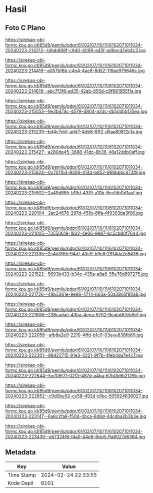 # Hasil

## Foto C Plano

https://sirekap-obj-formc.kpu.go.id/85d9/pemilu/pdpr/61/02/07/10/11/6102071011034-20240223-214212--b9ab888f-c940-4099-a45f-ad6ecd2eb4c3.jpg

https://sirekap-obj-formc.kpu.go.id/85d9/pemilu/pdpr/61/02/07/10/11/6102071011034-20240223-214419--a057bf6b-c4e4-4ae8-8d52-119ae979646c.jpg

https://sirekap-obj-formc.kpu.go.id/85d9/pemilu/pdpr/61/02/07/10/11/6102071011034-20240223-214619--abc7f3f8-ad35-42ab-855d-c8f981955f1a.jpg

https://sirekap-obj-formc.kpu.go.id/85d9/pemilu/pdpr/61/02/07/10/11/6102071011034-20240223-215053--9e3b474c-4579-4804-a2dc-db5cbbb135ea.jpg

https://sirekap-obj-formc.kpu.go.id/85d9/pemilu/pdpr/61/02/07/10/11/6102071011034-20240223-215239--bd4c7ebf-add7-4db8-8ff2-d5aa80812c1a.jpg

https://sirekap-obj-formc.kpu.go.id/85d9/pemilu/pdpr/61/02/07/10/11/6102071011034-20240223-215427--e280de45-3688-41dc-8b36-48e12ddb0aff.jpg

https://sirekap-obj-formc.kpu.go.id/85d9/pemilu/pdpr/61/02/07/10/11/6102071011034-20240223-215624--0c7011b3-9306-414d-b852-966bbbcd73f9.jpg

https://sirekap-obj-formc.kpu.go.id/85d9/pemilu/pdpr/61/02/07/10/11/6102071011034-20240223-215902--2a49d885-b19d-43f9-a10b-6ecfdb0d1aaf.jpg

https://sirekap-obj-formc.kpu.go.id/85d9/pemilu/pdpr/61/02/07/10/11/6102071011034-20240223-220104--2ac24678-297d-451b-8ffa-f49303ba3f06.jpg

https://sirekap-obj-formc.kpu.go.id/85d9/pemilu/pdpr/61/02/07/10/11/6102071011034-20240223-221005--73550619-1832-4e06-9987-bc5cb80f7644.jpg

https://sirekap-obj-formc.kpu.go.id/85d9/pemilu/pdpr/61/02/07/10/11/6102071011034-20240223-221335--2e4df895-94df-43e9-b9c6-2914da2e8436.jpg

https://sirekap-obj-formc.kpu.go.id/85d9/pemilu/pdpr/61/02/07/10/11/6102071011034-20240223-221522--5693b433-b34c-435a-a8a8-55e76d697275.jpg

https://sirekap-obj-formc.kpu.go.id/85d9/pemilu/pdpr/61/02/07/10/11/6102071011034-20240223-221726--49b3361e-9e96-4714-b63a-50a39c6f80a8.jpg

https://sirekap-obj-formc.kpu.go.id/85d9/pemilu/pdpr/61/02/07/10/11/6102071011034-20240223-221906--238cadae-43ba-4eea-9702-9eabd87eb9e1.jpg

https://sirekap-obj-formc.kpu.go.id/85d9/pemilu/pdpr/61/02/07/10/11/6102071011034-20240223-222058--afb8a2e9-2210-4ffd-b1c0-03eee838fb89.jpg

https://sirekap-obj-formc.kpu.go.id/85d9/pemilu/pdpr/61/02/07/10/11/6102071011034-20240223-222301--98d22715-91e3-4221-9f7b-4feb4da7e4c7.jpg

https://sirekap-obj-formc.kpu.go.id/85d9/pemilu/pdpr/61/02/07/10/11/6102071011034-20240223-222644--bcf09f71-02f3-487d-a4ba-67b0b9b2129b.jpg

https://sirekap-obj-formc.kpu.go.id/85d9/pemilu/pdpr/61/02/07/10/11/6102071011034-20240223-222852--c9d0be92-ce58-492d-b1be-505924636027.jpg

https://sirekap-obj-formc.kpu.go.id/85d9/pemilu/pdpr/61/02/07/10/11/6102071011034-20240223-223147--6a8c2fa8-f50d-4bca-8d8d-4dcdba2b3b3e.jpg

https://sirekap-obj-formc.kpu.go.id/85d9/pemilu/pdpr/61/02/07/10/11/6102071011034-20240223-223430--a57324f8-f4a0-44e8-8dc6-ffa6027d6364.jpg


## Metadata

| Key        | Value               |
| ---------- | ------------------- |
| Time Stamp | 2024-02-24 22:33:55 |
| Kode Dapil | 6101                |



